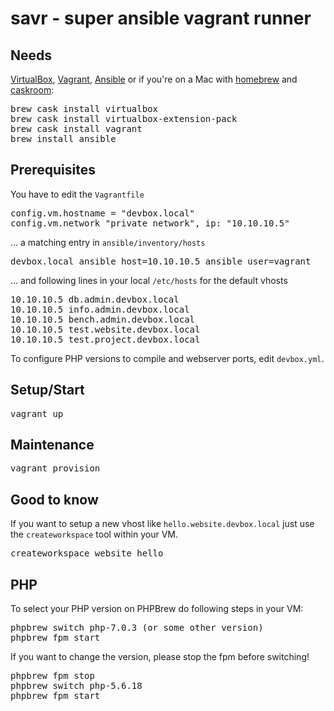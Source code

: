# savr - super ansible vagrant runner

## Needs

[VirtualBox](https://www.virtualbox.org/wiki/Downloads), [Vagrant](https://www.vagrantup.com/downloads.html), [Ansible](http://docs.ansible.com/ansible/intro_installation.html) or if you're on a Mac with [homebrew](http://brew.sh) and [caskroom](http://caskroom.io):
<pre>
brew cask install virtualbox
brew cask install virtualbox-extension-pack
brew cask install vagrant
brew install ansible
</pre>

## Prerequisites

You have to edit the `Vagrantfile`
<pre>
config.vm.hostname = "devbox.local"
config.vm.network "private_network", ip: "10.10.10.5"
</pre>

... a matching entry in `ansible/inventory/hosts`
<pre>
devbox.local ansible_host=10.10.10.5 ansible_user=vagrant
</pre>

... and following lines in your local `/etc/hosts` for the default vhosts
<pre>
10.10.10.5 db.admin.devbox.local
10.10.10.5 info.admin.devbox.local
10.10.10.5 bench.admin.devbox.local
10.10.10.5 test.website.devbox.local
10.10.10.5 test.project.devbox.local
</pre>

To configure PHP versions to compile and webserver ports, edit `devbox.yml`.

## Setup/Start

<pre>
vagrant up
</pre>

## Maintenance

<pre>
vagrant provision
</pre>

## Good to know

If you want to setup a new vhost like `hello.website.devbox.local` just use the
`createworkspace` tool within your VM.

<pre>
createworkspace website hello
</pre>

## PHP

To select your PHP version on PHPBrew do following steps in your VM:
<pre>
phpbrew switch php-7.0.3 (or some other version)
phpbrew fpm start
</pre>

If you want to change the version, please stop the fpm before switching!
<pre>
phpbrew fpm stop
phpbrew switch php-5.6.18
phpbrew fpm start
</pre>
